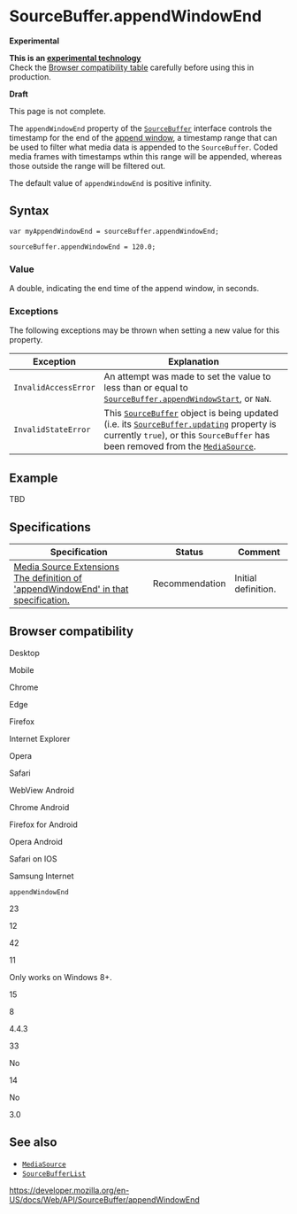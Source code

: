SourceBuffer.appendWindowEnd
============================

**Experimental**

**This is an [experimental technology](https://developer.mozilla.org/en-US/docs/MDN/Guidelines/Conventions_definitions#experimental)**  
Check the [Browser compatibility table](#browser_compatibility) carefully before using this in production.

**Draft**

This page is not complete.

The `appendWindowEnd` property of the [`SourceBuffer`](../sourcebuffer) interface controls the timestamp for the end of the [append window](https://w3c.github.io/media-source/#append-window), a timestamp range that can be used to filter what media data is appended to the `SourceBuffer`. Coded media frames with timestamps wthin this range will be appended, whereas those outside the range will be filtered out.

The default value of `appendWindowEnd` is positive infinity.

Syntax
------

    var myAppendWindowEnd = sourceBuffer.appendWindowEnd;

    sourceBuffer.appendWindowEnd = 120.0;

### Value

A double, indicating the end time of the append window, in seconds.

### Exceptions

The following exceptions may be thrown when setting a new value for this property.

<table><thead><tr class="header"><th>Exception</th><th>Explanation</th></tr></thead><tbody><tr class="odd"><td><code>InvalidAccessError</code></td><td>An attempt was made to set the value to less than or equal to <a href="appendwindowstart"><code>SourceBuffer.appendWindowStart</code></a>, or <code>NaN</code>.</td></tr><tr class="even"><td><code>InvalidStateError</code></td><td>This <a href="../sourcebuffer"><code>SourceBuffer</code></a> object is being updated (i.e. its <a href="updating"><code>SourceBuffer.updating</code></a> property is currently <code>true</code>), or this <code>SourceBuffer</code> has been removed from the <a href="../mediasource"><code>MediaSource</code></a>.</td></tr></tbody></table>

Example
-------

TBD

Specifications
--------------

<table><thead><tr class="header"><th>Specification</th><th>Status</th><th>Comment</th></tr></thead><tbody><tr class="odd"><td><a href="https://w3c.github.io/media-source/#idl-def-sourcebuffer-appendwindowend">Media Source Extensions<br />
<span class="small">The definition of 'appendWindowEnd' in that specification.</span></a></td><td><span class="spec-rec">Recommendation</span></td><td>Initial definition.</td></tr></tbody></table>

Browser compatibility
---------------------

Desktop

Mobile

Chrome

Edge

Firefox

Internet Explorer

Opera

Safari

WebView Android

Chrome Android

Firefox for Android

Opera Android

Safari on IOS

Samsung Internet

`appendWindowEnd`

23

12

42

11

Only works on Windows 8+.

15

8

4.4.3

33

No

14

No

3.0

See also
--------

-   [`MediaSource`](../mediasource)
-   [`SourceBufferList`](../sourcebufferlist)

<a href="https://developer.mozilla.org/en-US/docs/Web/API/SourceBuffer/appendWindowEnd" class="_attribution-link">https://developer.mozilla.org/en-US/docs/Web/API/SourceBuffer/appendWindowEnd</a>
